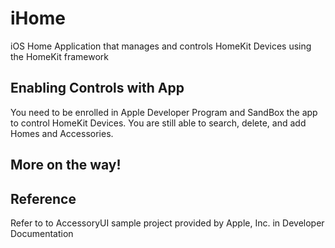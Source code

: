 # iHome
iOS Home Application that manages and controls HomeKit Devices using the HomeKit framework

## Enabling Controls with App
You need to be enrolled in Apple Developer Program and SandBox the app to control HomeKit Devices.
You are still able to search, delete, and add Homes and Accessories. 


## More on the way!


## Reference
Refer to to AccessoryUI sample project provided by Apple, Inc. in Developer Documentation 
